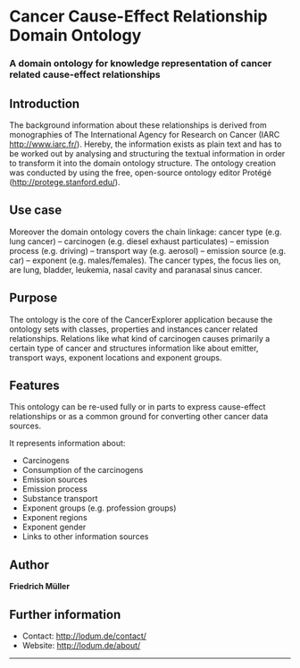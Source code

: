 # Cancer Cause-Effect Relationship Domain Ontology
### A domain ontology for knowledge representation of cancer related cause-effect relationships

## Introduction
The background information about these relationships is derived from monographies of The International Agency for Research on Cancer (IARC http://www.iarc.fr/).
Hereby, the information exists as plain text and has to be worked out by analysing and structuring the textual information in order to transform it into 
the domain ontology structure. The ontology creation was conducted by using the free, open-source ontology editor Protégé (http://protege.stanford.edu/).


## Use case
Moreover the domain ontology covers the chain linkage: cancer type (e.g. lung cancer) – carcinogen (e.g. diesel exhaust particulates)
– emission process (e.g. driving) – transport way (e.g. aerosol) – emission source (e.g. car) – exponent (e.g. males/females).
The cancer types, the focus lies on, are lung, bladder, leukemia, nasal cavity and paranasal sinus cancer.


## Purpose
The ontology is the core of the CancerExplorer application because the ontology sets
with classes, properties and instances cancer related relationships. Relations like what kind of
carcinogen causes primarily a certain type of cancer and structures information like about emitter,
transport ways, exponent locations and exponent groups.


## Features
This ontology can be re-used fully or in parts to express cause-effect relationships or as a common ground for converting other cancer data sources. 

It represents information about:
- Carcinogens
- Consumption of the carcinogens
- Emission sources
- Emission process
- Substance transport
- Exponent groups (e.g. profession groups)
- Exponent regions 
- Exponent gender
- Links to other information sources


## Author

**Friedrich Müller**

## Further information
- Contact: http://lodum.de/contact/
- Website: http://lodum.de/about/

-----


